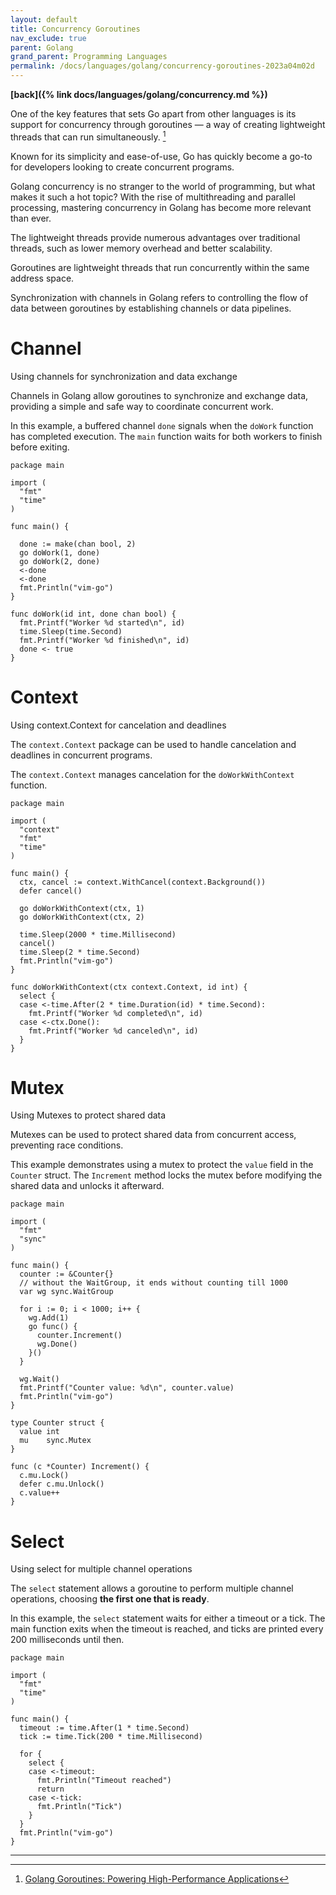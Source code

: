 ```yaml
---
layout: default
title: Concurrency Goroutines
nav_exclude: true
parent: Golang
grand_parent: Programming Languages
permalink: /docs/languages/golang/concurrency-goroutines-2023a04m02d
---
```


__[back]({% link docs/languages/golang/concurrency.md %})__

One of the key features that sets Go apart from other languages is its support for concurrency through goroutines — a way of creating lightweight threads that can run simultaneously. [^1]

Known for its simplicity and ease-of-use, Go has quickly become a go-to for developers looking to create concurrent programs.

Golang concurrency is no stranger to the world of programming, but what makes it such a hot topic? With the rise of multithreading and parallel processing, mastering concurrency in Golang has become more relevant than ever.

The lightweight threads provide numerous advantages over traditional threads, such as lower memory overhead and better scalability.

Goroutines are lightweight threads that run concurrently within the same address space.

Synchronization with channels in Golang refers to controlling the flow of data between goroutines by establishing channels or data pipelines.

# Channel

Using channels for synchronization and data exchange

Channels in Golang allow goroutines to synchronize and exchange data, providing a simple and safe way to coordinate concurrent work.

In this example, a buffered channel `done` signals when the `doWork` function has completed execution. The `main` function waits for both workers to finish before exiting.

```golang
package main

import (
  "fmt"
  "time"
)

func main() {

  done := make(chan bool, 2)
  go doWork(1, done)
  go doWork(2, done)
  <-done
  <-done
  fmt.Println("vim-go")
}

func doWork(id int, done chan bool) {
  fmt.Printf("Worker %d started\n", id)
  time.Sleep(time.Second)
  fmt.Printf("Worker %d finished\n", id)
  done <- true
}
```

# Context

Using context.Context for cancelation and deadlines

The `context.Context` package can be used to handle cancelation and deadlines in concurrent programs.

The `context.Context` manages cancelation for the `doWorkWithContext` function.

```golang
package main

import (
  "context"
  "fmt"
  "time"
)

func main() {
  ctx, cancel := context.WithCancel(context.Background())
  defer cancel()

  go doWorkWithContext(ctx, 1)
  go doWorkWithContext(ctx, 2)

  time.Sleep(2000 * time.Millisecond)
  cancel()
  time.Sleep(2 * time.Second)
  fmt.Println("vim-go")
}

func doWorkWithContext(ctx context.Context, id int) {
  select {
  case <-time.After(2 * time.Duration(id) * time.Second):
    fmt.Printf("Worker %d completed\n", id)
  case <-ctx.Done():
    fmt.Printf("Worker %d canceled\n", id)
  }
}
```

# Mutex

Using Mutexes to protect shared data

Mutexes can be used to protect shared data from concurrent access, preventing race conditions.

This example demonstrates using a mutex to protect the `value` field in the `Counter` struct. The `Increment` method locks the mutex before modifying the shared data and unlocks it afterward.

```golang
package main

import (
  "fmt"
  "sync"
)

func main() {
  counter := &Counter{}
  // without the WaitGroup, it ends without counting till 1000
  var wg sync.WaitGroup

  for i := 0; i < 1000; i++ {
    wg.Add(1)
    go func() {
      counter.Increment()
      wg.Done()
    }()
  }

  wg.Wait()
  fmt.Printf("Counter value: %d\n", counter.value)
  fmt.Println("vim-go")
}

type Counter struct {
  value int
  mu    sync.Mutex
}

func (c *Counter) Increment() {
  c.mu.Lock()
  defer c.mu.Unlock()
  c.value++
}
```

# Select

Using select for multiple channel operations

The `select` statement allows a goroutine to perform multiple channel operations, choosing __the first one that is ready__.

In this example, the `select` statement waits for either a timeout or a tick. The main function exits when the timeout is reached, and ticks are printed every 200 milliseconds until then.

```golang
package main

import (
  "fmt"
  "time"
)

func main() {
  timeout := time.After(1 * time.Second)
  tick := time.Tick(200 * time.Millisecond)

  for {
    select {
    case <-timeout:
      fmt.Println("Timeout reached")
      return
    case <-tick:
      fmt.Println("Tick")
    }
  }
  fmt.Println("vim-go")
}
```

----

[^1]: [Golang Goroutines: Powering High-Performance Applications](https://medium.com/@cerebrovinny/golang-goroutines-powering-high-performance-applications-767742d961ce)
